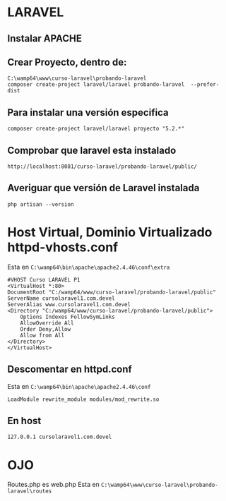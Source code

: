 # LARAVEL

## Instalar APACHE

## Crear Proyecto, dentro de:  
`C:\wamp64\www\curso-laravel\probando-laravel`  
`composer create-project laravel/laravel probando-laravel  --prefer-dist` 

## Para instalar una versión especifica  
`composer create-project laravel/laravel proyecto "5.2.*"`

## Comprobar que laravel esta instalado  
`http://localhost:8081/curso-laravel/probando-laravel/public/`  

## Averiguar que versión de Laravel instalada  
`php artisan --version`  

# Host Virtual, Dominio Virtualizado httpd-vhosts.conf
Esta en `C:\wamp64\bin\apache\apache2.4.46\conf\extra`

    #VHOST Curso LARAVEL P1
    <VirtualHost *:80>
    DocumentRoot "C:/wamp64/www/curso-laravel/probando-laravel/public"
    ServerName cursolaravel1.com.devel
    ServerAlias www.cursolaravel1.com.devel
    <Directory "C:/wamp64/www/curso-laravel/probando-laravel/public">
        Options Indexes FollowSymLinks
        AllowOverride All
        Order Deny,Allow
        Allow from All
    </Directory>
    </VirtualHost> 

## Descomentar en httpd.conf
Esta en `C:\wamp64\bin\apache\apache2.4.46\conf`

    LoadModule rewrite_module modules/mod_rewrite.so  

## En host  
    127.0.0.1 cursolaravel1.com.devel

# OJO
Routes.php es web.php
Esta en `C:\wamp64\www\curso-laravel\probando-laravel\routes`

